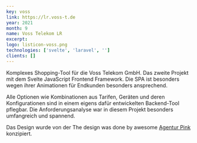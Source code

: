 ```yaml
---
key: voss
link: https://lr.voss-t.de
year: 2021
month: 9
name: Voss Telekom LR
excerpt:
logo: listicon-voss.png
technologies: ['svelte', 'laravel', '']
clients: []
---
```


Komplexes Shopping-Tool für die Voss Telekom GmbH. Das zweite Projekt mit dem Svelte JavaScript Frontend Framework. Die SPA ist besonders wegen ihrer Animationen für Endkunden besonders ansprechend.

Alle Optionen wie Kombinationen aus Tarifen, Geräten und deren Konfigurationen sind in einem eigens dafür entwickelten Backend-Tool pflegbar. Die Anforderungsanalyse war in diesem Projekt besonders umfangreich und spannend.

Das Design wurde von der The design was done by awesome <a href="https://agentur.pink" target="_blank" rel="noopener noreferrer">Agentur Pink</a> konzipiert.